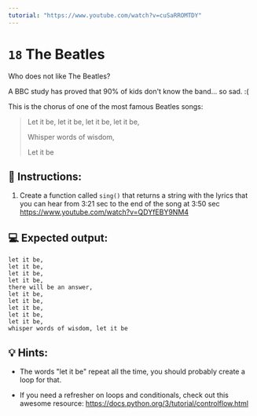 ```yaml
---
tutorial: "https://www.youtube.com/watch?v=cuSaRROMTDY"
---
```


# `18` The Beatles

Who does not like The Beatles?

A BBC study has proved that 90% of kids don't know the band... so sad. :(

This is the chorus of one of the most famous Beatles songs:

> Let it be, let it be, let it be, let it be,
> 
> Whisper words of wisdom,
> 
> Let it be

## 📝 Instructions:

1. Create a function called `sing()` that returns a string with the lyrics that you can hear from 3:21 sec to the end of the song at 3:50 sec https://www.youtube.com/watch?v=QDYfEBY9NM4

## 💻 Expected output: 

```text
let it be,
let it be,
let it be,
let it be,
there will be an answer,
let it be,
let it be,
let it be,
let it be,
let it be,
whisper words of wisdom, let it be
```

## 💡 Hints:

+ The words "let it be" repeat all the time, you should probably create a loop for that.

+ If you need a refresher on loops and conditionals, check out this awesome resource: https://docs.python.org/3/tutorial/controlflow.html
